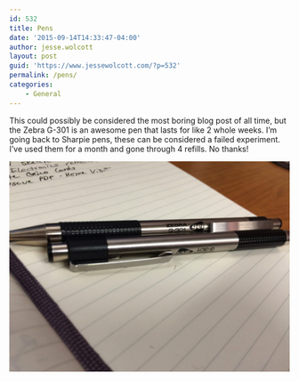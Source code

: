```yaml
---
id: 532
title: Pens
date: '2015-09-14T14:33:47-04:00'
author: jesse.wolcott
layout: post
guid: 'https://www.jessewolcott.com/?p=532'
permalink: /pens/
categories:
    - General
---
```


This could possibly be considered the most boring blog post of all time, but the Zebra G-301 is an awesome pen that lasts for like 2 whole weeks. I’m going back to Sharpie pens, these can be considered a failed experiment. I’ve used them for a month and gone through 4 refills. No thanks!

![20150914 141733474 iOS](/assets/img/2015/09/20150914_141733474_iOS.jpg)